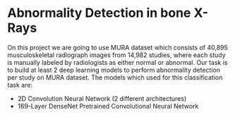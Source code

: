 # Abnormality Detection in bone X-Rays

On this project we are going to use MURA dataset which consists of 40,895 musculoskeletal radiograph images from 14,982 studies, where each study is manually labeled by radiologists as either normal or abnormal. Our task is to build at least 2 deep learning models to perform abnormality detection per study on MURA dataset. The models which used for this classification task are: 

* 2D Convolution Neural Network (2 different architectures) 
* 169-Layer DenseNet Pretrained Convolutional Neural Network

